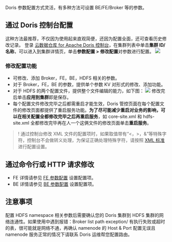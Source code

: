 Doris 参数配置方式灵活，有多种方法可设置 BE/FE/Broker 等的参数。

## 通过 Doris 控制台配置
这种方法最推荐，不仅因为使用起来直观简便，还因为配置全面，还可查看历史修改记录。
登录 [云数据仓库 for Apache Doris 控制台](https://console.cloud.tencent.com/cdwdoris)，在集群列表中单击**集群 ID/名称**，可以进入到集群详情页，单击**参数配置 > 修改配置**对参数进行配置。
![](https://qcloudimg.tencent-cloud.cn/raw/1bfabbb057e3887e5036d289d5b07fec.png)

### 修改配置功能
- 可修改、添加 Broker，FE，BE，HDFS 相关的参数。
- 对于 Broker，FE，BE 的参数，提供单个参数 KV 对形式的修改、添加功能。
- 对于 HDFS 的两个配置文件，提供整个文件编辑的能力，如下图：
![](https://qcloudimg.tencent-cloud.cn/raw/3f5a1723595191e71336fb9d990440ab.png)
修改完后单击**应用到集群**即是保存。
- 每个配置文件修改完毕之后都需重启才能生效，Doris 管控页面在每个配置文件的修改页面都提供了重启服务功能。**为了尽可能减少重启对业务的影响，可以在相关配置全都修改完毕之后再重启服务**，如 core-site.xml 和 hdfs-site.xml 全都修改完毕再在人一个这俩文件的修改页面单击**重启服务**。

>! 通过控制台修改 XML 文件的配置项时，如果取值带有“<，>，&”等特殊字符，控制台不会做转义处理，为保证正确处理特殊字符，请按照 [XML 标准](https://www.ibm.com/support/knowledgecenter/en/SSEQTP_liberty/com.ibm.websphere.wlp.doc/ae/rwlp_xml_escape.html) 进行配置设置。

## 通过命令行或 HTTP 请求修改
- FE 详情请参见 [FE 参数配置](https://cloud.tencent.com/document/product/1387/70755) 设置配置项。
- BE 详情请参见 [BE 参数配置](https://cloud.tencent.com/document/product/1387/70761) 设置配置项。

## 注意事项
配置 HDFS namespace 相关参数后需要确认您的 Doris 集群到 HDFS 集群的网络连通性。如果使用中遇到报错：Broker list path exception/ 有执行失败或超时的表，很可能就是网络不通，再确认 namenode 的 Host & Port 配置无误且 namenode 服务正常的情况下请联系 Doris 运维帮您配置路由。

